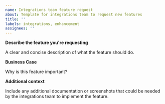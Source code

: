 ```yaml
---
name: Integrations team feature request
about: Template for integrations team to request new features
title: ''
labels: integrations, enhancement
assignees: ''
---
```


**Describe the feature you're requesting**

A clear and concise description of what the feature should do.

**Business Case**

Why is this feature important?

**Additional context**

Include any additional documentation or screenshots that could be needed by the integrations team to implement the feature.
